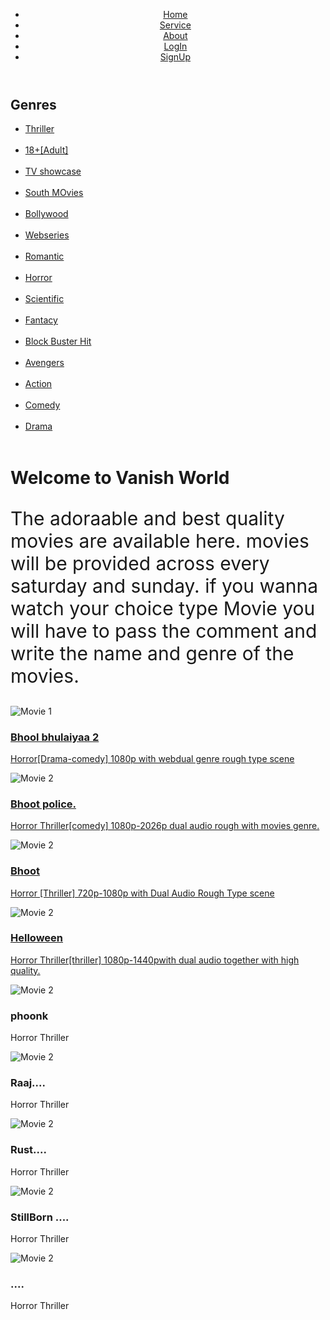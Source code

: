 <!DOCTYPE html>
<html lang="en">
<head>
  <meta charset="UTF-8">
  <meta name="viewport" content="width=device-width, initial-scale=1.0">
  <title>Movie Portfolio</title>
  <link rel="stylesheet" href="style.css">
  <link rel="preconnect" href="https://fonts.googleapis.com">
<link rel="preconnect" href="https://fonts.gstatic.com" crossorigin>
<link href="https://fonts.googleapis.com/css2?family=Protest+Revolution&display=swap" rel="stylesheet">
<link rel="preconnect" href="https://fonts.googleapis.com">
<link rel="preconnect" href="https://fonts.gstatic.com" crossorigin>
<link href="https://fonts.googleapis.com/css2?family=Protest+Revolution&family=Rye&display=swap" rel="stylesheet">
<link rel="preconnect" href="https://fonts.googleapis.com">
<link rel="preconnect" href="https://fonts.gstatic.com" crossorigin>
<link href="https://fonts.googleapis.com/css2?family=Niconne&family=Protest+Revolution&family=Rye&display=swap" rel="stylesheet">
<link rel="preconnect" href="https://fonts.googleapis.com">
<link rel="preconnect" href="https://fonts.gstatic.com" crossorigin>
<link href="https://fonts.googleapis.com/css2?family=Niconne&family=Protest+Revolution&family=Rye&family=Source+Sans+3:ital,wght@0,200..900;1,200..900&display=swap" rel="stylesheet">
</head>
<body>
  <header>
    <nav>
      <ul>
        <li><a href="pass.html">Home</a></li>
        <li><a href="#">Service</a></li>
        <li><a href="#">About</a></li>
        <li><a href="#">LogIn</a></li>
        <li><a href="#">SignUp</a></li>
        <!-- Add more genres as needed -->
      </ul>
    </nav>
  </header>
  <div class="container">
    <div class="genre-box">
      <h2>Genres</h2>
      <ul>
        <li><a href="action.html">Thriller</a></li><br>
        <li><a href="comedy.html">18+[Adult]</a></li><br>
        <li><a href="drama.html">TV showcase</a></li><br>
        <li><a href="action.html">South MOvies</a></li><br>
        <li><a href="comedy.html">Bollywood</a></li><br>
        <li><a href="drama.html"> Webseries</a></li><br>
        <li><a href="action.html">Romantic</a></li><br>
        <li><a href="comedy.html">Horror</a></li><br>
        <li><a href="drama.html">Scientific</a></li><br>
        <li><a href="action.html">Fantacy</a></li><br>
        <li><a href="comedy.html">Block Buster Hit</a></li><br>
        <li><a href="drama.html">Avengers</a></li><br>
        <li><a href="action.html">Action</a></li><br>
        <li><a href="comedy.html">Comedy</a></li><br>
        <li><a href="drama.html">Drama</a></li><br>
      </ul>
    </div>
    <div class="main-content">
      <h1>Welcome to Vanish World</h1>
      <p style="font-size:30px">The adoraable and best quality movies are available here.
         movies will be provided across every saturday  and sunday. if you wanna watch your choice type Movie
        you will have to pass the comment and write the name and genre of the movies. </p>
      <div class="movie-list">
        <div class="movie">
          <img src="bhool.jpg" alt="Movie 1">
          <a href="pass.html">
          <h3>Bhool bhulaiyaa 2</h3>
          <p>Horror[Drama-comedy] 1080p with webdual genre rough type scene</p></a>
        </div>
        <div class="movie">
          <img src="bhootpolice.jpg" alt="Movie 2">
          <a href="/#">
          <h3>Bhoot police.</h3>
          <p>Horror Thriller[comedy] 1080p-2026p dual audio rough with movies genre.
          </p></a>
        </div>
        <div class="movie">
            <img src="bhoot.jpg" alt="Movie 2">
            <a href="/#">
            <h3>Bhoot</h3>
            <p>Horror [Thriller]  720p-1080p with Dual Audio Rough Type scene </p></a>
          </div>
          <div class="movie">
            <img src="hellowin.jpg" alt="Movie 2">
            <a href="/#">
            <h3>Helloween</h3>
            <p>Horror Thriller[thriller] 1080p-1440pwith dual audio together with high quality.</p></a>
          </div>
          <div class="movie">
            <img src="phoonk.jpg" alt="Movie 2">
            <h3>phoonk</h3>
            <p>Horror Thriller</p>
          </div>
          <div class="movie">
            <img src="Raaz.jpg" alt="Movie 2">
            <h3>Raaj....</h3>
            <p>Horror Thriller</p>
          </div>
          <div class="movie">
            <img src="Rust.jpg" alt="Movie 2">
            <h3>Rust....</h3>
            <p>Horror Thriller</p>
          </div>
          <div class="movie">
            <img src="StillBorn.jpg" alt="Movie 2">
            <h3>StillBorn ....</h3>
            <p>Horror Thriller</p>
          </div>
          <div class="movie">
            <img src="wp12185319.webp" alt="Movie 2">
            <h3> ....</h3>
            <p>Horror Thriller</p>
          </div>
        <!-- Add more movies as needed -->
      </div>
    </div>
  </div>
</body>
</html>
